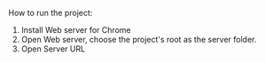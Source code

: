 How to run the project:


1. Install Web server for Chrome
2. Open Web server, choose the project's root as the server folder.
3. Open Server URL
